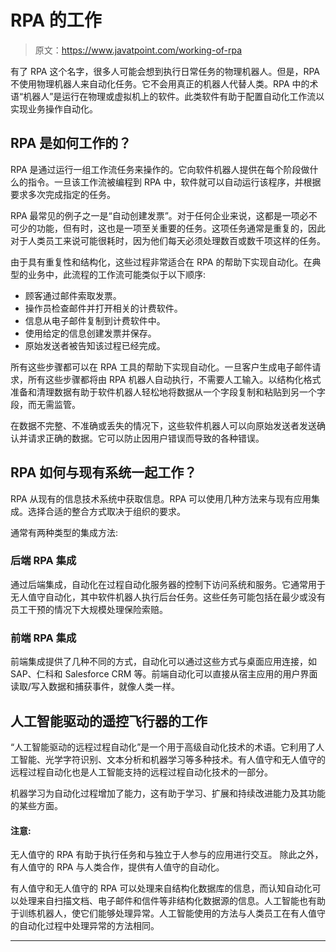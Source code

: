 # RPA 的工作

> 原文：<https://www.javatpoint.com/working-of-rpa>

有了 RPA 这个名字，很多人可能会想到执行日常任务的物理机器人。但是，RPA 不使用物理机器人来自动化任务。它不会用真正的机器人代替人类。RPA 中的术语“机器人”是运行在物理或虚拟机上的软件。此类软件有助于配置自动化工作流以实现业务操作自动化。

## RPA 是如何工作的？

RPA 是通过运行一组工作流任务来操作的。它向软件机器人提供在每个阶段做什么的指令。一旦该工作流被编程到 RPA 中，软件就可以自动运行该程序，并根据要求多次完成指定的任务。

RPA 最常见的例子之一是“自动创建发票”。对于任何企业来说，这都是一项必不可少的功能，但有时，这也是一项至关重要的任务。这项任务通常是重复的，因此对于人类员工来说可能很耗时，因为他们每天必须处理数百或数千项这样的任务。

由于具有重复性和结构化，这些过程非常适合在 RPA 的帮助下实现自动化。在典型的业务中，此流程的工作流可能类似于以下顺序:

*   顾客通过邮件索取发票。
*   操作员检查邮件并打开相关的计费软件。
*   信息从电子邮件复制到计费软件中。
*   使用给定的信息创建发票并保存。
*   原始发送者被告知该过程已经完成。

所有这些步骤都可以在 RPA 工具的帮助下实现自动化。一旦客户生成电子邮件请求，所有这些步骤都将由 RPA 机器人自动执行，不需要人工输入。以结构化格式准备和清理数据有助于软件机器人轻松地将数据从一个字段复制和粘贴到另一个字段，而无需监管。

在数据不完整、不准确或丢失的情况下，这些软件机器人可以向原始发送者发送确认并请求正确的数据。它可以防止因用户错误而导致的各种错误。

## RPA 如何与现有系统一起工作？

RPA 从现有的信息技术系统中获取信息。RPA 可以使用几种方法来与现有应用集成。选择合适的整合方式取决于组织的要求。

通常有两种类型的集成方法:

### 后端 RPA 集成

通过后端集成，自动化在过程自动化服务器的控制下访问系统和服务。它通常用于无人值守自动化，其中软件机器人执行后台任务。这些任务可能包括在最少或没有员工干预的情况下大规模处理保险索赔。

### 前端 RPA 集成

前端集成提供了几种不同的方式，自动化可以通过这些方式与桌面应用连接，如 SAP、仁科和 Salesforce CRM 等。前端自动化可以直接从宿主应用的用户界面读取/写入数据和捕获事件，就像人类一样。

## 人工智能驱动的遥控飞行器的工作

“人工智能驱动的远程过程自动化”是一个用于高级自动化技术的术语。它利用了人工智能、光学字符识别、文本分析和机器学习等多种技术。有人值守和无人值守的远程过程自动化也是人工智能支持的远程过程自动化技术的一部分。

机器学习为自动化过程增加了能力，这有助于学习、扩展和持续改进能力及其功能的某些方面。

#### 注意:
无人值守的 RPA 有助于执行任务和与独立于人参与的应用进行交互。
除此之外，有人值守的 RPA 与人类合作，提供有人值守的自动化。

有人值守和无人值守的 RPA 可以处理来自结构化数据库的信息，而认知自动化可以处理来自扫描文档、电子邮件和信件等非结构化数据源的信息。人工智能也有助于训练机器人，使它们能够处理异常。人工智能使用的方法与人类员工在有人值守的自动化过程中处理异常的方法相同。

* * *